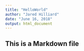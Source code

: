 ```yaml
---
title: "HelloWorld"
author: "Jared Hilliard"
date: "June 16, 2018"
output: html_document
---
```



## This is a Markdown file
